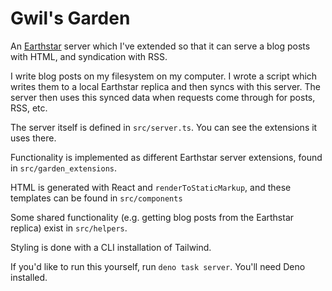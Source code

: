 # Gwil's Garden

An [Earthstar](https://earthstar-project.org) server which I've extended so that
it can serve a blog posts with HTML, and syndication with RSS.

I write blog posts on my filesystem on my computer. I wrote a script which
writes them to a local Earthstar replica and then syncs with this server. The
server then uses this synced data when requests come through for posts, RSS,
etc.

The server itself is defined in `src/server.ts`. You can see the extensions it
uses there.

Functionality is implemented as different Earthstar server extensions, found in
`src/garden_extensions`.

HTML is generated with React and `renderToStaticMarkup`, and these templates can
be found in `src/components`

Some shared functionality (e.g. getting blog posts from the Earthstar replica)
exist in `src/helpers`.

Styling is done with a CLI installation of Tailwind.

If you'd like to run this yourself, run `deno task server`. You'll need Deno
installed.
